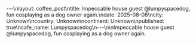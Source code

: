 ---\nlayout: coffee_post\ntitle: Impeccable house guest @lumpyspacedog, fun cosplaying as a dog owner again.\ndate: 2025-08-08\ncity: Unknown\ncountry: Unknown\ncontinent: Unknown\npublished: true\ncafe_name: Lumpyspacedog\n---\n\nImpeccable house guest @lumpyspacedog, fun cosplaying as a dog owner again.